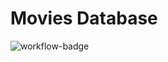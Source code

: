 # Movies Database

![workflow-badge](https://github.com/actions/movies-db/workflows/.github/workflows/nodejs.yml/badge.svg?branch=develop)
